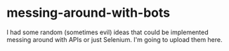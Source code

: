 # messing-around-with-bots
I had some random (sometimes evil) ideas that could be implemented messing around with APIs or just Selenium. I'm going to upload them here. 
